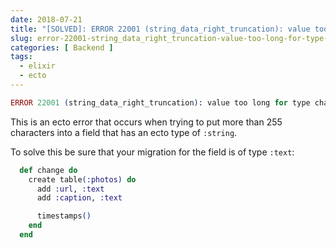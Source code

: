 ```yaml
---
date: 2018-07-21
title: "[SOLVED]: ERROR 22001 (string_data_right_truncation): value too long for type character varying(255)"
slug: error-22001-string_data_right_truncation-value-too-long-for-type-character
categories: [ Backend ]
tags:
  - elixir
  - ecto
---
```


```elixir
ERROR 22001 (string_data_right_truncation): value too long for type character varying(255)
```

This is an ecto error that occurs when trying to put more than 255 characters into a field that has an ecto type of `:string`. 

To solve this be sure that your migration for the field is of type `:text`:

```elixir
  def change do
    create table(:photos) do
      add :url, :text
      add :caption, :text

      timestamps()
    end
  end
```
